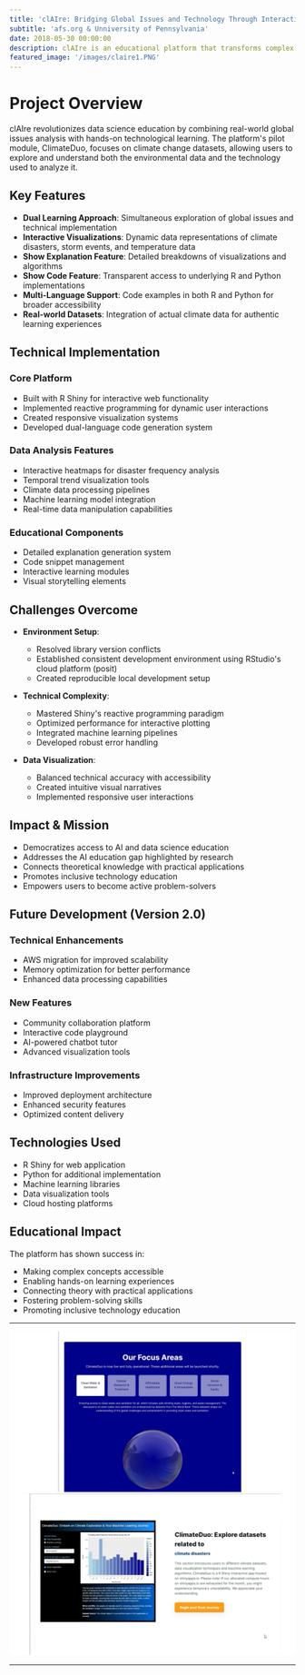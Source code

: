 ```yaml
---
title: 'clAIre: Bridging Global Issues and Technology Through Interactive Learning'
subtitle: 'afs.org & Unniversity of Pennsylvania'
date: 2018-05-30 00:00:00
description: clAIre is an educational platform that transforms complex data science and machine learning concepts into accessible, interactive learning experiences. Through its pilot module ClimateDuo, users explore climate change data while learning practical coding and analysis skills in R and Python.
featured_image: '/images/claire1.PNG'
---
```


# Project Overview
clAIre revolutionizes data science education by combining real-world global issues analysis with hands-on technological learning. The platform's pilot module, ClimateDuo, focuses on climate change datasets, allowing users to explore and understand both the environmental data and the technology used to analyze it.

## Key Features
- **Dual Learning Approach**: Simultaneous exploration of global issues and technical implementation
- **Interactive Visualizations**: Dynamic data representations of climate disasters, storm events, and temperature data
- **Show Explanation Feature**: Detailed breakdowns of visualizations and algorithms
- **Show Code Feature**: Transparent access to underlying R and Python implementations
- **Multi-Language Support**: Code examples in both R and Python for broader accessibility
- **Real-world Datasets**: Integration of actual climate data for authentic learning experiences

## Technical Implementation
### Core Platform
- Built with R Shiny for interactive web functionality
- Implemented reactive programming for dynamic user interactions
- Created responsive visualization systems
- Developed dual-language code generation system

### Data Analysis Features
- Interactive heatmaps for disaster frequency analysis
- Temporal trend visualization tools
- Climate data processing pipelines
- Machine learning model integration
- Real-time data manipulation capabilities

### Educational Components
- Detailed explanation generation system
- Code snippet management
- Interactive learning modules
- Visual storytelling elements

## Challenges Overcome
- **Environment Setup**: 
  - Resolved library version conflicts
  - Established consistent development environment using RStudio's cloud platform (posit)
  - Created reproducible local development setup

- **Technical Complexity**:
  - Mastered Shiny's reactive programming paradigm
  - Optimized performance for interactive plotting
  - Integrated machine learning pipelines
  - Developed robust error handling

- **Data Visualization**:
  - Balanced technical accuracy with accessibility
  - Created intuitive visual narratives
  - Implemented responsive user interactions

## Impact & Mission
- Democratizes access to AI and data science education
- Addresses the AI education gap highlighted by research
- Connects theoretical knowledge with practical applications
- Promotes inclusive technology education
- Empowers users to become active problem-solvers

## Future Development (Version 2.0)
### Technical Enhancements
- AWS migration for improved scalability
- Memory optimization for better performance
- Enhanced data processing capabilities

### New Features
- Community collaboration platform
- Interactive code playground
- AI-powered chatbot tutor
- Advanced visualization tools

### Infrastructure Improvements
- Improved deployment architecture
- Enhanced security features
- Optimized content delivery

## Technologies Used
- R Shiny for web application
- Python for additional implementation
- Machine learning libraries
- Data visualization tools
- Cloud hosting platforms

## Educational Impact
The platform has shown success in:
- Making complex concepts accessible
- Enabling hands-on learning experiences
- Connecting theory with practical applications
- Fostering problem-solving skills
- Promoting inclusive technology education


---


<div class="gallery" data-columns="1">
	<img src="/images/claire1.PNG">
	<img src="/images/claire2.PNG">
</div>


---



